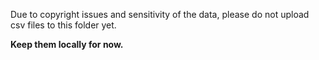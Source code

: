 Due to copyright issues and sensitivity of the data, please do not upload csv files to this folder yet. 

**Keep them locally for now.**
